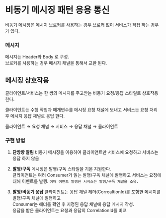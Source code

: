 # 비동기 메시징 패턴 응용 통신
비동기 메시징은 메시지 브로커를 사용하는 경우 브로커 없이 서비스가 직접 하는 경우가 있다.  

### 메시지
메시지는 Header와 Body 로 구성.  
브로커를 사용하는 경우 메시지 채널을 통해서 교환 된다. 

## 메시징 상호작용
클라이언트/서비스는 한 쌍의 메시지를 주고받는 비동기 요청/응답 스타일로 상호작용 한다.

클라이언트는 수행 작업과 매개변수를 메시징 요청 채널에 보내고
서비스는 요청 처리 후 메시지 응답 채널로 응답 한다.

클라이언트 → 요청 채널 → 서비스 → 응답 채널 → 클라이언트  

### 구현 방법
1. **단방향 알림** 
비동기 메시징을 이용하여 클라이언트만 서비스에 요청하고 서비스는 응답 하지 않음

1. **발행/구독**
메시징은 발행/구독 스타일을 기본 지원한다.   
클라이언트는 여러 Consumer가 읽는 발행/구독 채널에 발행하고 서비스는 요청에 대해 이벤트를 발행. 
`이때 이벤트 발행한 서비스는 발행/구독 채널을 소유.`

1. **발행/비동기 응답**
클라이언트는 응답 채널 헤더(CorrealtionId)를 포함한 메시지를 발행/구독 채널에 발행하고   
Consumer는 헤더를 확인 후 지정된 응답 채널에 응답 메시지 작성.  
응답을 받은 클라이언트는 요청과 응답의 CorrelationId를 비교